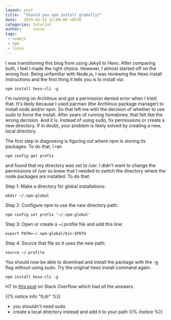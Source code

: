 ```yaml
---
layout: post
title:  "Should you npm install globally?"
date:   2019-02-22 12:00:00 +0530
categories: tutorial
author:     vince
tags:
 - nodejs
 - npm
 - linux
---
```


I was transitioning this blog from using Jekyll to Hexo. After comparing both, I feel I made the right choice. However, I almost started off on the wrong foot. Being unfamiliar with Node.js, I was reviewing the Hexo install instructions and the first thing it tells you is to install via:

```
npm install hexo-cli -g
```

I'm running on Archlinux and got a permission denied error when I tried that. It's likely because I used pacman (the Archlinux package manager) to install node and/or npm. So that left me with the decision of whether to use sudo to force the install. After years of running homebrew, that felt like the wrong decision. And it is. Instead of using sudo, fix permissions or create a new directory. If in doubt, your problem is likely solved by creating a new, local directory.

The first step in diagnosing is figuring out where npm is storing its packages. To do that, I ran

```
npm config get prefix
```

and found that my directory was set to /usr. I didn't want to change the permissions of /usr so knew that I needed to switch the directory where the node packages are installed. To do that:

Step 1:  Make a directory for global installations:

```
mkdir ~/.npm-global
```

Step 2: Configure npm to use the new directory path:

```
npm config set prefix '~/.npm-global'
```


Step 3: Open or create a ~/.profile file and add this line:

```
export PATH=~/.npm-global/bin:$PATH
```

Step 4: Source that file so it uses the new path:

```
source ~/.profile
```

You should now be able to download and install the package with the -g flag without using sudo. Try the original hexo install command again:

```
npm install hexo-cli -g
```

HT to [this post](https://stackoverflow.com/questions/47252451/permission-denied-when-installing-npm-modules-in-osx) on Stack Overflow which had all the answers.

{{% notice info "tl;dr" %}}
* you shouldn't need sudo
* create a local directory instead and add it to your path
{{% /notice %}}
